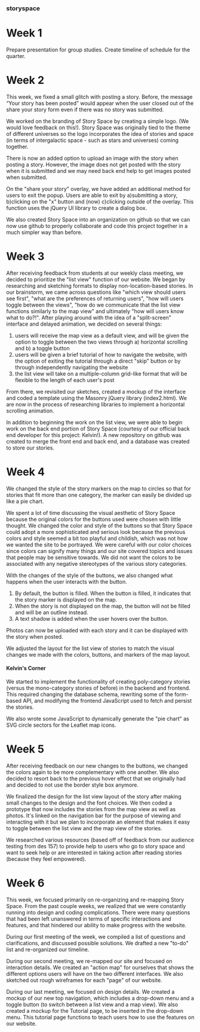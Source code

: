 ### storyspace

# Week 1

Prepare presentation for group studies. Create timeline of schedule for the quarter.

# Week 2

This week, we fixed a small glitch with posting a story. Before, the message “Your story has been posted” would appear when the user closed out of the share your story form even if there was no story was submitted.

We worked on the branding of Story Space by creating a simple logo. (We would love feedback on this!). Story Space was originally tied to the theme of different universes so the logo incorporates the idea of stories and space (in terms of intergalactic space - such as stars and universes) coming together.

There is now an added option to upload an image with the story when posting a story. However, the image does not get posted with the story when it is submitted and we may need back end help to get images posted when submitted.

On the "share your story" overlay, we have added an additional method for users to exit the popup. Users are able to exit by a)submitting a story, b)clicking on the "x" button and (now) c)clicking outside of the overlay. This function uses the jQuery UI library to create a dialog box.

We also created Story Space into an organization on github so that we can now use github to properly collaborate and code this project together in a much simpler way than before.

# Week 3

After receiving feedback from students at our weekly class meeting, we decided to prioritize the "list view" function of our website. We began by researching and sketching formats to display non-location-based stories. In our brainstorm, we came across questions like "which view should users see first", "what are the preferences of returning users", "how will users toggle between the views", "how do we communicate that the list view functions similarly to the map view" and ultimately "how will users know what to do?!". After playing around with the idea of a "split-screen" interface and delayed animation, we decided on several things:

1. users will receive the map view as a default view, and will be given the option to toggle between the two views through a) horizontal scrolling and b) a toggle button
2. users will be given a brief tutorial of how to navigate the website, with the option of exiting the tutorial through a direct "skip" button or by through independently navigating the website
3. the list view will take on a multiple-column grid-like format that will be flexible to the length of each user's post

From there, we revisited our sketches, created a mockup of the interface and coded a template using the Masonry jQuery library (index2.html). We are now in the process of researching libraries to implement a horizontal scrolling animation.

In addition to beginning the work on the list view, we were able to begin work on the back end portion of Story Space (courtesy of our official back end developer for this project: Kelvin!). A new repository on github was created to merge the front end and back end, and a database was created to store our stories.

# Week 4

We changed the style of the story markers on the map to circles so that for stories that fit more than one category, the marker can easily be divided up like a pie chart.

We spent a lot of time discussing the visual aesthetic of Story Space because the original colors for the buttons used were chosen with little thought. We changed the color and style of the buttons so that Story Space could adopt a more sophisticated and serious look because the previous colors and style seemed a bit too playful and childish, which was not how we wanted the site to be portrayed. We were careful with our color choices since colors can signify many things and our site covered topics and issues that people may be sensitive towards. We did not want the colors to be associated with any negative stereotypes of the various story categories.

With the changes of the style of the buttons, we also changed what happens when the user interacts with the button.

1. By default, the button is filled. When the button is filled, it indicates that the story marker is displayed on the map.
2. When the story is not displayed on the map, the button will not be filled and will be an outline instead.
3. A text shadow is added when the user hovers over the button.

Photos can now be uploaded with each story and it can be displayed with the story when posted.

We adjusted the layout for the list view of stories to match the visual changes we made with the colors, buttons, and markers of the map layout.

#### Kelvin's Corner

We started to implement the functionality of creating poly-category stories (versus the mono-category stories of before) in the backend and frontend. This required changing the database schema, rewriting some of the form-based API, and modifying the frontend JavaScript used to fetch and persist the stories.

We also wrote some JavaScript to dynamically generate the "pie chart" as SVG circle sectors for the Leaflet map icons.

# Week 5

After receiving feedback on our new changes to the buttons, we changed the colors again to be more complementary with one another. We also decided to resort back to the previous hover effect that we originally had and decided to not use the border style box anymore. 

We finalized the design for the list view layout of the story after making small changes to the design and the font choices. We then coded a prototype that now includes the stories from the map view as well as photos. It's linked on the navigation bar for the purpose of viewing and interacting with it but we plan to incorporate an element that makes it easy to toggle between the list view and the map view of the stories. 

We researched various resources (based off of feedback from our audience testing from des 157) to provide help to users who go to story space and want to seek help or are interested in taking action after reading stories (because they feel empowered).

# Week 6

This week, we focused primarily on re-organizing and re-mapping Story Space. From the past couple weeks, we realized that we were constantly running into design and coding complications. There were many questions that had been left unanswered in terms of specific interactions and features, and that hindered our ability to make progress with the website. 

During our first meeting of the week, we compiled a list of questions and clarifications, and discussed possible solutions. We drafted a new "to-do" list and re-organized our timeline.

During our second meeting, we re-mapped our site and focused on interaction details. We created an "action map" for ourselves that shows the different options users will have on the two different interfaces. We also sketched out rough wireframes for each "page" of our website.

During our last meeting, we focused on design details. We created a mockup of our new top navigation, which includes a drop-down menu and a toggle button (to switch between a list view and a map view). We also created a mockup for the Tutorial page, to be inserted in the drop-down menu. This tutorial page functions to teach users how to use the features on our website. 

